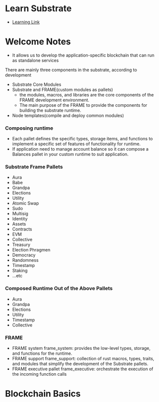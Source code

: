 # Learn Substrate

- [Learning Link](https://docs.substrate.io/learn/)


# Welcome Notes

- It allows us to develop the application-specific blockchain that can run as standalone services

There are mainly three components in the substrate, according to development
- Substrate Core Modules
- Substrate and FRAME(custom modules as pallets)
  - the modules, macros, and libraries are the core components of the FRAME development environment.
  - The main purpose of the FRAME to provide the components for building the substrate runtime.
- Node templates(compile and deploy common modules)


### Composing runtime

- Each pallet defines the specific types, storage items, and functions to implement a specific set
  of features of functionality for runtime.
- If application need to manage account balance so it can compose a Balances pallet in your custom
  runtime to suit application.

### Substrate Frame Pallets

- Aura
- Babe
- Grandpa
- Elections
- Utility
- Atomic Swap
- Sudo
- Multisig
- Identity
- Assets
- Contracts
- EVM
- Collective
- Treasury
- Election Phragmen
- Democracy
- Randomness
- Timestamp
- Staking
- ...etc

### Composed Runtime Out of the Above Pallets

- Aura
- Grandpa
- Elections
- Utility
- Timestamp
- Collective


### FRAME

- FRAME system frame_system: provides the low-level types, storage, and functions for the runtime.
- FRAME support frame_support: collection of rust macros, types, traits, and modules that simplify 
  the development of the Substrate pallets.
- FRAME executive pallet frame_executive: orchestrate the execution of the incoming function calls

# Blockchain Basics

